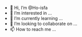 - 👋 Hi, I’m @Ho-isfa
- 👀 I’m interested in ...
- 🌱 I’m currently learning ...
- 💞️ I’m looking to collaborate on ...
- 📫 How to reach me ...

<!---
Ho-isfa/Ho-isfa is a ✨ special ✨ repository because its `README.md` (this file) appears on your GitHub profile.
You can click the Preview link to take a look at your changes.
--->

